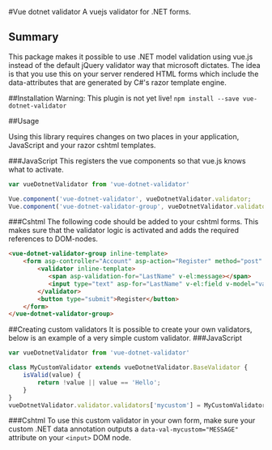 #Vue dotnet validator
A vuejs validator for .NET forms.

## Summary
This package makes it possible to use .NET model validation using vue.js instead of the default jQuery validator way that microsoft dictates.
The idea is that you use this on your server rendered HTML forms which include the data-attributes that are generated by C#'s razor template engine.


##Installation
Warning: This plugin is not yet live!
`npm install --save vue-dotnet-validator`


##Usage

Using this library requires changes on two places in your application, JavaScript and your razor cshtml templates.

###JavaScript
This registers the vue components so that vue.js knows what to activate. 
```JavaScript
var vueDotnetValidator from 'vue-dotnet-validator'

Vue.component('vue-dotnet-validator', vueDotnetValidator.validator; 
Vue.component('vue-dotnet-validator-group', vueDotnetValidator.validatorGroup; 

```


###Cshtml
The following code should be added to your cshtml forms. This makes sure that the validator logic is activated and adds the required references to DOM-nodes.
```HTML
<vue-dotnet-validator-group inline-template>
    <form asp-controller="Account" asp-action="Register" method="post" v-on:submit="validate">
        <validator inline-template>
           <span asp-validation-for="LastName" v-el:message></span>
           <input type="text" asp-for="LastName" v-el:field v-model="value" />
        </validator>
        <button type="submit">Register</button>
    </form>
</vue-dotnet-validator-group>
```


##Creating custom validators
It is possible to create your own validators, below is an example of a very simple custom validator.
###JavaScript
```JavaScript
var vueDotnetValidator from 'vue-dotnet-validator'

class MyCustomValidator extends vueDotnetValidator.BaseValidator {
    isValid(value) {
        return !value || value == 'Hello';
    }
}
vueDotnetValidator.validator.validators['mycustom'] = MyCustomValidator;
```

###Cshtml
To use this custom validator in your own form, make sure your custom .NET data annotation outputs a `data-val-mycustom="MESSAGE"` attribute on your `<input>` DOM node.
